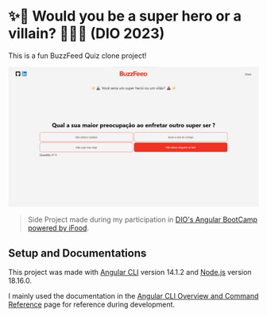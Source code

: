 # ✨🦸 Would you be a super hero or a villain? 🦹‍♀️✨ (DIO 2023)

This is a fun BuzzFeed Quiz clone project!

![Print da tela do Quiz desenvolvido](/src/assets/thumbnail.png)

>Side Project made during my participation in [DIO's Angular BootCamp powered by iFood](https://web.dio.me/track/potencia-tech-angular-developer-powered-ifood).

## Setup and Documentations

This project was made with [Angular CLI](https://github.com/angular/angular-cli) version 14.1.2 and [Node.js](https://nodejs.org/en/docs) version 18.16.0.

I mainly used the documentation in the [Angular CLI Overview and Command Reference](https://angular.io/cli) page for reference during development.


<!---
    Handling: Components, Browser Responsitivity and Angular Directives
-->
